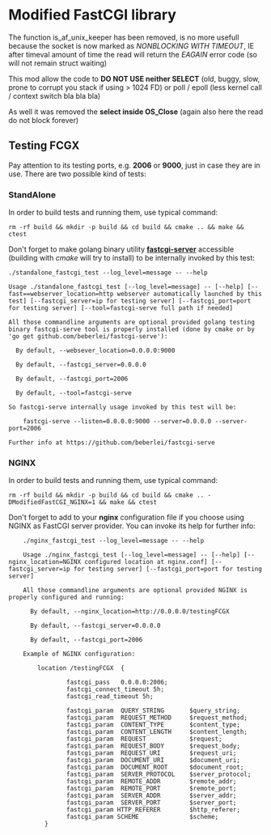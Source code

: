 # Modified FastCGI library

The function is_af_unix_keeper has been removed, is no more usefull because the socket is now marked as *NONBLOCKING WITH TIMEOUT*, IE after timeval amount of time the read will return the *EAGAIN* error code (so will not remain struct waiting)

This mod allow the code to **DO NOT USE neither SELECT** (old, buggy, slow, prone to corrupt you stack if using > 1024 FD) or poll / epoll (less kernel call / context switch bla bla bla)

As well it was removed the **select inside OS_Close** (again also here the read do not block forever)

## Testing FCGX

Pay attention to its testing ports, e.g. **2006** or **9000**, just in case they are in use. There are two possible kind of tests:

### StandAlone

In order to build tests and running them, use typical command:

	rm -rf build && mkdir -p build && cd build && cmake .. && make && ctest

Don't forget to make golang binary utility **[fastcgi-server](https://github.com/beberlei/fastcgi-serve)** accessible (building with *cmake* will try to install) to be internally invoked by this test:

	./standalone_fastcgi_test --log_level=message -- --help

	Usage ./standalone_fastcgi_test [--log_level=message] -- [--help] [--fast==webserver_location=http webserver automatically launched by this test] [--fastcgi_server=ip for testing server] [--fastcgi_port=port for testing server] [--tool=fastcgi-serve full path if needed]

	All those commandline arguments are optional provided golang testing binary fastcgi-serve tool is properly installed (done by cmake or by 'go get github.com/beberlei/fastcgi-serve'):

	  By default, --websever_location=0.0.0.0:9000

	  By default, --fastcgi_server=0.0.0.0

	  By default, --fastcgi_port=2006

	  By default, --tool=fastcgi-serve

	So fastcgi-serve internally usage invoked by this test will be:

	    fastcgi-serve --listen=0.0.0.0:9000 --server=0.0.0.0 --server-port=2006

	Further info at https://github.com/beberlei/fastcgi-serve


### NGINX

In order to build tests and running them, use typical command:

	rm -rf build && mkdir -p build && cd build && cmake .. -DModifiedFastCGI_NGINX=1 && make && ctest

Don't forget to add to your **nginx** configuration file if you choose using NGINX as FastCGI server provider. You can invoke its help for further info:

        ./nginx_fastcgi_test --log_level=message -- --help

        Usage ./nginx_fastcgi_test [--log_level=message] -- [--help] [--nginx_location=NGINX configured location at nginx.conf] [--fastcgi_server=ip for testing server] [--fastcgi_port=port for testing server]

        All those commandline arguments are optional provided NGINX is properly configured and running:

          By default, --nginx_location=http://0.0.0.0/testingFCGX

          By default, --fastcgi_server=0.0.0.0

          By default, --fastcgi_port=2006

        Example of NGINX configuration:

            location /testingFCGX  {

                    fastcgi_pass   0.0.0.0:2006;
                    fastcgi_connect_timeout 5h;
                    fastcgi_read_timeout 5h;

                    fastcgi_param  QUERY_STRING       $query_string;
                    fastcgi_param  REQUEST_METHOD     $request_method;
                    fastcgi_param  CONTENT_TYPE       $content_type;
                    fastcgi_param  CONTENT_LENGTH     $content_length;
                    fastcgi_param  REQUEST            $request;
                    fastcgi_param  REQUEST_BODY       $request_body;
                    fastcgi_param  REQUEST_URI        $request_uri;
                    fastcgi_param  DOCUMENT_URI       $document_uri;
                    fastcgi_param  DOCUMENT_ROOT      $document_root;
                    fastcgi_param  SERVER_PROTOCOL    $server_protocol;
                    fastcgi_param  REMOTE_ADDR        $remote_addr;
                    fastcgi_param  REMOTE_PORT        $remote_port;
                    fastcgi_param  SERVER_ADDR        $server_addr;
                    fastcgi_param  SERVER_PORT        $server_port;
                    fastcgi_param HTTP_REFERER        $http_referer;
                    fastcgi_param SCHEME              $scheme;
              }

